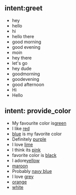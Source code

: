 ## intent:greet
- hey
- hello
- hi
- hello there
- good morning
- good evening
- moin
- hey there
- let's go
- hey dude
- goodmorning
- goodevening
- good afternoon
- Hi
- Hello

## intent: provide_color
- My favourite color is[green](color)
- I like [red](color)
- [blue](color) is my favorite color
- Definitely [purple](color)
- I love [lime](color)
- I think its [pink](color)
- favorite color is [black](color)
- I adore[yellow](color)
- [maroon](color)
- Probably [navy blue](color)
- I love [grey](color)
- [orange](color)
- [white](color)
